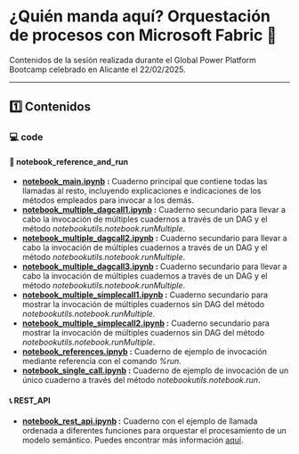# ¿Quién manda aquí? Orquestación de procesos con Microsoft Fabric 🎼
Contenidos de la sesión realizada durante el Global Power Platform Bootcamp celebrado en Alicante el 22/02/2025.

---

## 1️⃣ Contenidos

### 💻 code
#### 📒 notebook_reference_and_run
- **[notebook_main.ipynb](https://github.com/l2aFa/gppba2025/blob/main/notebook_reference_and_run/notebook_main.ipynb) :** Cuaderno principal que contiene todas las llamadas al resto, incluyendo explicaciones e indicaciones de los métodos empleados para invocar a los demás.
- **[notebook_multiple_dagcall1.ipynb](https://github.com/l2aFa/gppba2025/blob/main/notebook_reference_and_run/notebook_multiple_dagcall1.ipynb) :** Cuaderno secundario para llevar a cabo la invocación de múltiples cuadernos a través de un DAG y el método _notebookutils.notebook.runMultiple_.
- **[notebook_multiple_dagcall2.ipynb](https://github.com/l2aFa/gppba2025/blob/main/notebook_reference_and_run/notebook_multiple_dagcall2.ipynb) :** Cuaderno secundario para llevar a cabo la invocación de múltiples cuadernos a través de un DAG y el método _notebookutils.notebook.runMultiple_.
- **[notebook_multiple_dagcall3.ipynb](https://github.com/l2aFa/gppba2025/blob/main/notebook_reference_and_run/notebook_multiple_dagcall3.ipynb) :** Cuaderno secundario para llevar a cabo la invocación de múltiples cuadernos a través de un DAG y el método _notebookutils.notebook.runMultiple_.
- **[notebook_multiple_simplecall1.ipynb](https://github.com/l2aFa/gppba2025/blob/main/notebook_reference_and_run/notebook_multiple_simplecall1.ipynb) :** Cuaderno secundario para mostrar la invocación de múltiples cuadernos sin DAG del método _notebookutils.notebook.runMultiple_.
- **[notebook_multiple_simplecall2.ipynb](https://github.com/l2aFa/gppba2025/blob/main/notebook_reference_and_run/notebook_multiple_simplecall2.ipynb) :** Cuaderno secundario para mostrar la invocación de múltiples cuadernos sin DAG del método _notebookutils.notebook.runMultiple_.
- **[notebook_references.ipnyb](https://github.com/l2aFa/gppba2025/blob/main/notebook_reference_and_run/notebook_references.ipynb) :** Cuaderno de ejemplo de invocación mediante referencia con el comando _%run_.
- **[notebook_single_call.ipynb](https://github.com/l2aFa/gppba2025/blob/main/notebook_reference_and_run/notebook_single_call.ipynb) :** Cuaderno de ejemplo de invocación de un único cuaderno a través del método _notebookutils.notebook.run_.

#### 📞 REST_API
- **[notebook_rest_api.ipynb](https://github.com/l2aFa/gppba2025/blob/main/REST_API/notebook_rest_api.ipynb) :** Cuaderno con el ejemplo de llamada ordenada a diferentes funciones para orquestar el procesamiento de un modelo semántico. Puedes encontrar más información [aquí](https://medium.com/@baggirraf/cada-cosa-a-su-tiempo-sincronizaci%C3%B3n-y-refresco-de-modelos-sem%C3%A1nticos-con-microsoft-fabric-b6efec06185e).

